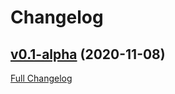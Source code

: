 # Changelog

## [v0.1-alpha](https://github.com/RTBlanco/hero_index/tree/v0.1-Alpha) (2020-11-08)

[Full Changelog](https://github.com/RTBlanco/hero_index/compare/v0.1-beta...v0.1-alpha)
